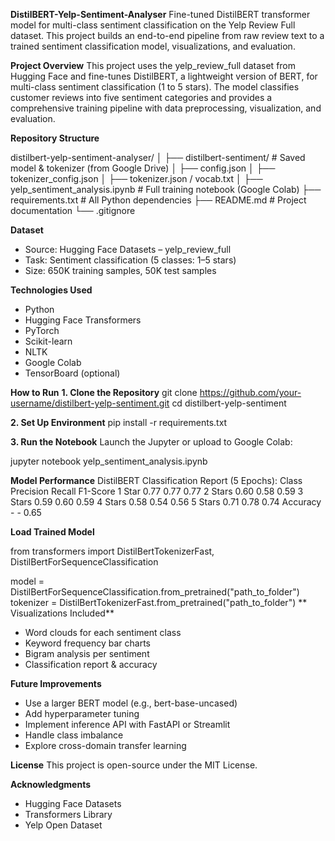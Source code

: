 **DistilBERT-Yelp-Sentiment-Analyser**
Fine-tuned DistilBERT transformer model for multi-class sentiment classification on the Yelp Review Full dataset. This project builds an end-to-end pipeline from raw review text to a trained sentiment classification model, visualizations, and evaluation.

**Project Overview**
This project uses the yelp_review_full dataset from Hugging Face and fine-tunes DistilBERT, a lightweight version of BERT, for multi-class sentiment classification (1 to 5 stars). The model classifies customer reviews into five sentiment categories and provides a comprehensive training pipeline with data preprocessing, visualization, and evaluation.

**Repository Structure**

distilbert-yelp-sentiment-analyser/
│
├── distilbert-sentiment/           # Saved model & tokenizer (from Google Drive)
│   ├── config.json
│   ├── tokenizer_config.json
│   ├── tokenizer.json / vocab.txt
│
├── yelp_sentiment_analysis.ipynb   # Full training notebook (Google Colab)
├── requirements.txt                # All Python dependencies
├── README.md                       # Project documentation
└── .gitignore

**Dataset**
* Source: Hugging Face Datasets – yelp_review_full
* Task: Sentiment classification (5 classes: 1–5 stars)
* Size: 650K training samples, 50K test samples

**Technologies Used**
* Python
* Hugging Face Transformers
* PyTorch
* Scikit-learn
* NLTK
* Google Colab
* TensorBoard (optional)

**How to Run**
**1. Clone the Repository**
git clone https://github.com/your-username/distilbert-yelp-sentiment.git
cd distilbert-yelp-sentiment

**2. Set Up Environment**
pip install -r requirements.txt

**3. Run the Notebook**
Launch the Jupyter or upload to Google Colab:

jupyter notebook yelp_sentiment_analysis.ipynb

**Model Performance**
DistilBERT Classification Report (5 Epochs):
Class	Precision	Recall	F1-Score
1 Star	0.77	0.77	0.77
2 Stars	0.60	0.58	0.59
3 Stars	0.59	0.60	0.59
4 Stars	0.58	0.54	0.56
5 Stars	0.71	0.78	0.74
Accuracy	-	-	0.65

**Load Trained Model**

from transformers import DistilBertTokenizerFast, DistilBertForSequenceClassification

model = DistilBertForSequenceClassification.from_pretrained("path_to_folder")
tokenizer = DistilBertTokenizerFast.from_pretrained("path_to_folder")
**
Visualizations Included**
* Word clouds for each sentiment class
* Keyword frequency bar charts
* Bigram analysis per sentiment
* Classification report & accuracy

**Future Improvements**
* Use a larger BERT model (e.g., bert-base-uncased)
* Add hyperparameter tuning
* Implement inference API with FastAPI or Streamlit
* Handle class imbalance
* Explore cross-domain transfer learning

**License**
This project is open-source under the MIT License.

**Acknowledgments**
* Hugging Face Datasets
* Transformers Library
* Yelp Open Dataset

